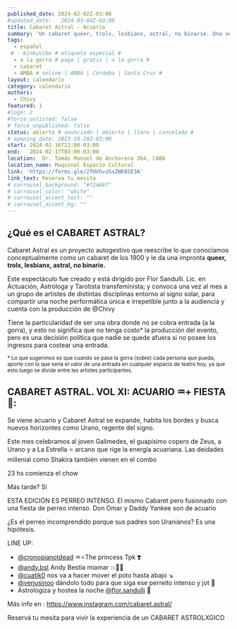 ```yaml
---
published_date: 2024-02-02Z-03:00
#updated_date:   2024-03-04Z-03:00
title: Cabaret Astral - Acuario
summary: 'Un cabaret queer, trolx, lesbianx, astral, no binarie. Una vez al mes en @maquinal.maquinal. Dirigido por @flor.sandulli y Producido por @Chivy'
tags:
  - español
 # - KinkyVibe # etiqueta especial #
  - a la gorra # pago | gratis | a la gorra #
  - cabaret
  - AMBA # online | AMBA | Córdoba | Santa Cruz #
layout: calendario
category: calendario
authors:
  - Chivy
featured: 1
#logo: 2
#force_unlisted: false
# force_unpublished: false
status: abierto # anunciado | abierto | lleno | cancelado #
# opening_date: 2023-10-20Z-03:00
start: 2024-02-16T22:00-03:00
end:   2024-02-17T03:00-03:00
location:  Dr. Tomás Manuel de Anchorena 364, CABA
location_name: Maquinal Espacio Cultural
link: 'https://forms.gle/2fHVhvzGxZWK8SE3A'
link_text: Reserva tu mesita
# carrousel_background: "#f2a68f"
# carrousel_color: "white"
# carrousel_accent_text: ""
# carrousel_accent_bg: ""
---
```

## ¿Qué es el CABARET ASTRAL?

Cabaret Astral es un proyecto autogestivo que reescribe lo que conocíamos conceptualmente como un cabaret de los 1900 y le da una impronta **queer, trolx, lesbianx, astral, no binarie.**

Este espectáculo fue creado y está dirigido por Flor Sandulli. Lic. en Actuación, Astróloga y Tarotista transfeminista; y convoca una vez al mes a un grupo de artistes de distintas disciplinas entorno al signo solar, para compartir una noche performática única e irrepetible junto a la audiencia y cuenta con la producción de @Chivy

Tiene la particularidad de ser una obra donde no se cobra entrada (a la gorra), y esto no significa que no tenga costo\* la producción del evento, pero es una decisión política que nadie se quede afuera si no posee los ingresos para costear una entrada. 

<small>* Lo que sugerimos es que cuando se pase la gorra (sobre) cada persona que pueda, aporte con lo que sería el valor de una entrada en cualquier espacio de teatro hoy, ya que esto luego se divide entre les artistes participantes.</small>

## CABARET ASTRAL. VOL XI: ACUARIO ♒+ FIESTA 🎉:

Se viene acuario y Cabaret Astral se expande, habita los bordes y busca nuevos horizontes como Urano, regente del signo. 

Este mes celebramos al joven Galimedes, el guapísimo copero de Zeus, a Urano y a La Estrella ⭐ arcano que rige la energía acuariana. Las deidades millenial como Shakira también vienen en el combo 

23 hs comienza el chow

Más tarde? Sí

ESTA EDICIÓN ES PERREO INTENSO. El mismo Cabaret pero fusionado con una fiesta de perreo intenso. Don Omar y Daddy Yankee son de acuario 

¿Es el perreo incomprendido porque sus padres son Uranianos? Es una hipótesis. 

LINE UP:
- [\@cronopianotdead](https://instagram.com/cronopianotdead) ♒⭐The princess Tpk ❣️
- [\@andy.bst](https://instagram.com/andy.bst) Andy Bestia miamar 💥💅🏻
- [\@cuatik0](https://instagram.com/cuatik0) nos va a hacer mover el poto hasta abajo ↘️
- [\@venusinoo](https://instagram.com/venusinoo) dándolo todo para que siga ese perreito intenso y jot 🥵
- Astrologiza y hostea la noche [\@flor.sandulli](https://instagram.com/flor.sandulli) 🌠

Más info en : https://www.instagram.com/cabaret.astral/

Reservá tu mesita para vivir la experiencia de un CABARET ASTROLXGICO
